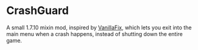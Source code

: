# CrashGuard
A small 1.7.10 mixin mod, inspired by [VanillaFix](https://github.com/DimensionalDevelopment/VanillaFix), which lets
you exit into the main menu when a crash happens, instead of shutting down the entire game.